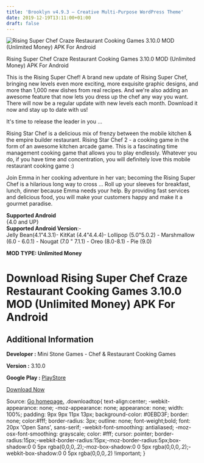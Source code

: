 ```yaml
---
title: 'Brooklyn v4.9.3 – Creative Multi-Purpose WordPress Theme'
date: 2019-12-19T13:11:00+01:00
draft: false
---
```


![Rising Super Chef Craze Restaurant Cooking Games 3.10.0 MOD (Unlimited Money) APK For Android](https://i0.wp.com/apkhome.net/wp-content/uploads/2019/11/Rising-Super-Chef-Craze-Restaurant-Cooking-Games.png "Rising Super Chef Craze Restaurant Cooking Games 3.10.0 MOD (Unlimited Money) APK For Android")

  

Rising Super Chef Craze Restaurant Cooking Games 3.10.0 MOD (Unlimited Money) APK For Android

This is the Rising Super Chef! A brand new update of Rising Super Chef, bringing new levels even more exciting, more exquisite graphic designs, and more than 1,000 new dishes from real recipes. And we're also adding an awesome feature that now lets you dress up the chef any way you want. There will now be a regular update with new levels each month. Download it now and stay up to date with us!

It's time to release the leader in you ...

Rising Star Chef is a delicious mix of frenzy between the mobile kitchen & the empire builder restaurant. Rising Star Chef 2 - a cooking game in the form of an awesome kitchen arcade game. This is a fascinating time management cooking game that allows you to play endlessly. Whatever you do, if you have time and concentration, you will definitely love this mobile restaurant cooking game :)

Join Emma in her cooking adventure in her van; becoming the Rising Super Chef is a hilarious long way to cross ... Roll up your sleeves for breakfast, lunch, dinner because Emma needs your help. By providing fast services and delicious food, you will make your customers happy and make it a gourmet paradise.

**Supported Android**  
{4.0 and UP}  
**Supported Android Version**:-  
Jelly Bean(4.1"4.3.1)- KitKat (4.4"4.4.4)- Lollipop (5.0"5.0.2) - Marshmallow (6.0 - 6.0.1) - Nougat (7.0 " 7.1.1) - Oreo (8.0-8.1) - Pie (9.0)

**MOD TYPE: Unlimited Money**

Download Rising Super Chef Craze Restaurant Cooking Games 3.10.0 MOD (Unlimited Money) APK For Android
======================================================================================================

Additional Information
----------------------

**Developer :** Mini Stone Games - Chef & Restaurant Cooking Games

**Version :** 3.10.0

**Google Play :** [PlayStore](https://play.google.com/store/apps/details?id=com.ministone.game.risingsuperchef2)

  

[Download Now](https://store4app.co/post/rising-super-chef-craze-restaurant-cooking-games-3-10-0-mod-unlimited-money-apk-for-android_1574410286)

  
Source: [Go homepage.](https://store4app.co/post/rising-super-chef-craze-restaurant-cooking-games-3-10-0-mod-unlimited-money-apk-for-android_1574410286) .downloadtop{ text-align:center; -webkit-appearance: none; -moz-appearance: none; appearance: none; width: 100%; padding: 9px 9px 11px 13px; background-color: #0EBD3F; border: none; color:#fff; border-radius: 3px; outline: none; font-weight;bold; font: 20px 'Open Sans', sans-serif; -webkit-font-smoothing: antialiased; -moz-osx-font-smoothing: grayscale; color: #fff; cursor: pointer; border-radius:15px;-webkit-border-radius:15px;-moz-border-radius:5px;box-shadow:0 0 5px rgba(0,0,0,.2);-moz-box-shadow:0 0 5px rgba(0,0,0,.2);-webkit-box-shadow:0 0 5px rgba(0,0,0,.2) !important; }